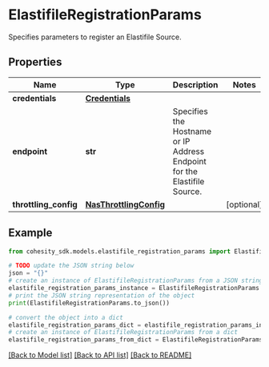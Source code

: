 # ElastifileRegistrationParams

Specifies parameters to register an Elastifile Source.

## Properties

Name | Type | Description | Notes
------------ | ------------- | ------------- | -------------
**credentials** | [**Credentials**](Credentials.md) |  | 
**endpoint** | **str** | Specifies the Hostname or IP Address Endpoint for the Elastifile Source. | 
**throttling_config** | [**NasThrottlingConfig**](NasThrottlingConfig.md) |  | [optional] 

## Example

```python
from cohesity_sdk.models.elastifile_registration_params import ElastifileRegistrationParams

# TODO update the JSON string below
json = "{}"
# create an instance of ElastifileRegistrationParams from a JSON string
elastifile_registration_params_instance = ElastifileRegistrationParams.from_json(json)
# print the JSON string representation of the object
print(ElastifileRegistrationParams.to_json())

# convert the object into a dict
elastifile_registration_params_dict = elastifile_registration_params_instance.to_dict()
# create an instance of ElastifileRegistrationParams from a dict
elastifile_registration_params_from_dict = ElastifileRegistrationParams.from_dict(elastifile_registration_params_dict)
```
[[Back to Model list]](../README.md#documentation-for-models) [[Back to API list]](../README.md#documentation-for-api-endpoints) [[Back to README]](../README.md)


